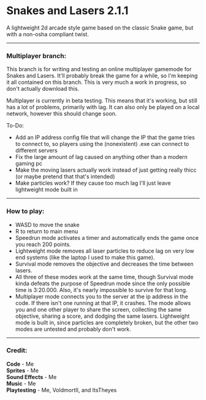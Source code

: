 # Snakes and Lasers 2.1.1
A lightweight 2d arcade style game based on the classic Snake game, but with a non-osha compliant twist.

---

### Multiplayer branch:
This branch is for writing and testing an online multiplayer gamemode for Snakes and Lasers. It'll probably break the game for a while, so I'm keeping it all contained on this branch. This is very much a work in progress, so don't actually download this.

Multiplayer is currently in beta testing. This means that it's working, but still has a lot of problems, primarily with lag. It can also only be played on a local network, however this should change soon.

To-Do:
 - Add an IP address config file that will change the IP that the game tries to connect to, so players using the (nonexistent) .exe can connect to different servers
 - Fix the large amount of lag caused on anything other than a modern gaming pc
 - Make the moving lasers actually work instead of just getting really thicc (or maybe pretend that that's intended)
 - Make particles work? If they cause too much lag I'll just leave lightweight mode built in

---

### How to play:   
 - WASD to move the snake   
 - R to return to main menu   
 - Speedrun mode activates a timer and automatically ends the game once you reach 200 points.   
 - Lightweight mode removes all laser particles to reduce lag on very low end systems (like the laptop I used to make this game).   
 - Survival mode removes the objective and decreases the time between lasers.   
 - All three of these modes work at the same time, though Survival mode kinda defeats the purpose of Speedrun mode since the only possible time is 3:20.000. Also, it's nearly impossible to survive for that long.   
 - Multiplayer mode connects you to the server at the ip address in the code. If there isn't one running at that IP, it crashes. The mode allows you and one other player to share the screen, collecting the same objective, sharing a score, and dodging the same lasers. Lightweight mode is built in, since particles are completely broken, but the other two modes are untested and probably don't work.

---

### Credit:   
**Code** - Me   
**Sprites** - Me   
**Sound Effects** - Me   
**Music** - Me   
**Playtesting** - Me, VoldmortII, and ItsTheyes   

